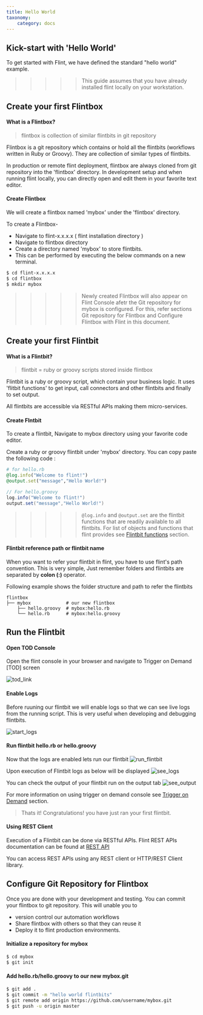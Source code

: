```yaml
---
title: Hello World
taxonomy:
    category: docs
---
```


## Kick-start with 'Hello World'

To get started with Flint, we have defined the standard "hello world" example.

>>>>> This guide assumes that you have already installed flint locally on your workstation.


## Create your first Flintbox

#### What is a Flintbox?

> flintbox is collection of similar flintbits in git repository

Flintbox is a git repository which contains or hold all the flintbits (workflows written in Ruby or Groovy). They are collection of similar types of flintbits.



In production or remote flint deployment, flintbox are always cloned from git repository into the 'flintbox' directory. In development setup and when running flint locally, you can directly open and edit them in your favorite text editor.

#### Create Flintbox

We will create a flintbox named 'mybox' under the 'flintbox' directory.

To create a Flintbox-
* Navigate to flint-x.x.x.x ( flint installation directory )
* Navigate to flintbox directory
* Create a directory named 'mybox' to store flintbits.
* This can be performed by executing the below commands on a new terminal.

``` bash
$ cd flint-x.x.x.x
$ cd flintbox
$ mkdir mybox
```

>>>>> Newly created Flintbox will also appear on Flint Console afetr the Git repository for mybox is configured. For this, refer sections Git repository for Flintbox and Configure Flintbox with Flint in this document.

## Create your first Flintbit

#### What is a Flintbit?

> flintbit = ruby or groovy scripts stored inside flintbox

Flintbit is a ruby or groovy script, which contain your business logic. It uses 'flitbit functions' to get input, call connectors and other flintbits and finally to set output.

All flintbits are accessible via RESTful APIs making them micro-services.


#### Create Flntbit

To create a flintbit, Navigate to mybox directory using your favorite code editor.

Create a ruby or groovy flintbit under 'mybox' directory. You can copy paste the following code :

``` ruby
# for hello.rb
@log.info("Welcome to flint!")
@output.set("message","Hello World!")
```
``` java
// For hello.groovy
log.info("Welcome to flint!")
output.set("message","Hello World!")
```
>>>>> `@log.info` and `@output.set` are the flintbit functions that are readily available to all flintbits. For list of objects and functions that flint provides see [Flintbit functions](../flintbit_functions) section.

#### Flintbit reference path or flintbit name
When you want to refer your flintbit in flint, you have to use flint's path convention. This is very simple, Just remember folders and flintbits are separated by **colon (:)** operator.

Following example shows the folder structure and path to refer the flintbits
```
flintbox
├── mybox             # our new flintbox
    ├── hello.groovy  # mybox:hello.rb
    └── hello.rb      # mybox:hello.groovy
```

## Run the Flintbit

#### Open TOD Console
Open the flint console in your browser and navigate to Trigger on Demand [TOD] screen

![tod_link](tod_link.png)

#### Enable Logs
Before ruuning our flintbit we will enable logs so that we can see live logs from the running script. This is very useful when developing and debugging flintbits.

![start_logs](start_logs.png)

#### Run flintbit hello.rb or hello.groovy
Now that the logs are enabled lets run our flintbit
![run_flintbit](run_flintbit.png)

Upon execution of Flintbit logs as below will be displayed
![see_logs](hello_logs.png)

You can check the output of your flintbit run on the output tab
![see_output](hello_output.png)

For more information on using trigger on demand console see [Trigger on Demand](../../grid_configuration/trigger_on_demand) section.

> Thats it! Congratulations! you have just ran your first flintbit.

#### Using REST Client

Execution of a Flintbit can be done via RESTful APIs. Flint REST APIs documentation can be found at [REST API](../../api/rest)

You can access REST APIs using any REST client or HTTP/REST Client library.

## Configure Git Repository for Flintbox

Once you are done with your development and testing. You can commit your flintbox to git repository. This will unable you to
* version control our automation workflows
* Share flintbox with others so that they can reuse it
* Deploy it to flint production environments.

#### Initialize a repository for mybox

``` bash
$ cd mybox
$ git init
```
#### Add hello.rb/hello.groovy to our new mybox.git
``` bash
$ git add .
$ git commit -m "hello world flintbits"
$ git remote add origin https://github.com/username/mybox.git
$ git push -u origin master
```
